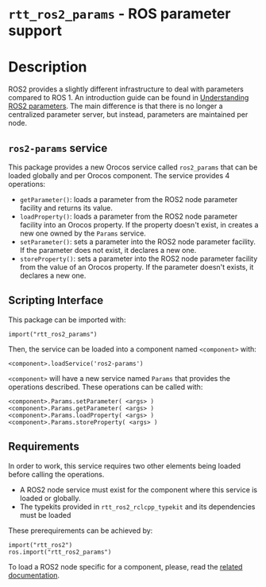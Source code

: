 
`rtt_ros2_params` - ROS parameter support
=========================================

# Description

ROS2 provides a slightly different infrastructure to deal with parameters compared to ROS 1. An introduction guide can be found in [Understanding ROS2 parameters](https://index.ros.org/doc/ros2/Tutorials/Parameters/Understanding-ROS2-Parameters/).
The main difference is that there is no longer a centralized parameter server, but instead, parameters are maintained per node.

## `ros2-params` service

This package provides a new Orocos service called `ros2_params` that can be loaded globally and per Orocos component. The service provides 4 operations:
* `getParameter()`: loads a parameter from the ROS2 node parameter facility and returns its value.
* `loadProperty()`:  loads a parameter from the ROS2 node parameter facility into an Orocos property. If the property doesn't exist, in creates a new one owned by the `Params` service.
* `setParameter()`: sets a parameter into the ROS2 node parameter facility. If the parameter does not exist, it declares a new one.
* `storeProperty()`: sets a parameter into the ROS2 node parameter facility from the value of an Orocos property. If the parameter doesn't exists, it declares a new one.

## Scripting Interface

This package can be imported with:
```
import("rtt_ros2_params")
```

Then, the service can be loaded into a component named `<component>` with:
```
<component>.loadService('ros2-params')
```

`<component>` will have a new service named `Params` that provides the operations described. These operations can be called with:
```
<component>.Params.setParameter( <args> )
<component>.Params.getParameter( <args> )
<component>.Params.loadProperty( <args> )
<component>.Params.storeProperty( <args> )
```

## Requirements

In order to work, this service requires two other elements being loaded before calling the operations.
* A ROS2 node service must exist for the component where this service is loaded or globally.
* The typekits provided in `rtt_ros2_rclcpp_typekit` and its dependencies must be loaded

These prerequirements can be achieved by:
```
import("rtt_ros2")
ros.import("rtt_ros2_params")
```

To load a ROS2 node specific for a component, please, read the [related documentation](../rtt_ros2_node/README.md).
